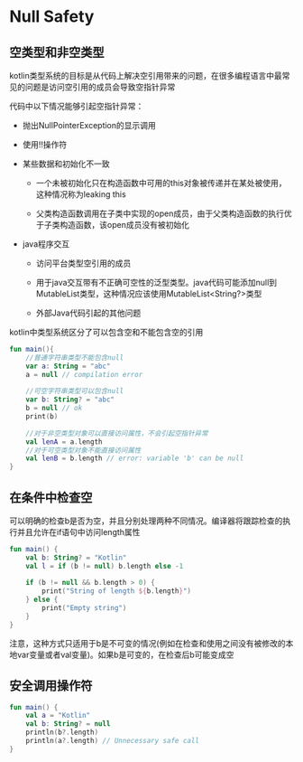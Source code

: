 # Null Safety
## 空类型和非空类型
kotlin类型系统的目标是从代码上解决空引用带来的问题，在很多编程语言中最常见的问题是访问空引用的成员会导致空指针异常

代码中以下情况能够引起空指针异常：

* 抛出NullPointerException的显示调用

* 使用!!操作符

* 某些数据和初始化不一致

  * 一个未被初始化只在构造函数中可用的this对象被传递并在某处被使用，这种情况称为leaking this
  
  * 父类构造函数调用在子类中实现的open成员，由于父类构造函数的执行优于子类构造函数，该open成员没有被初始化

* java程序交互

  * 访问平台类型空引用的成员
  
  * 用于java交互带有不正确可空性的泛型类型。java代码可能添加null到MutableList<String>类型，这种情况应该使用MutableList<String?>类型
  
  * 外部Java代码引起的其他问题

kotlin中类型系统区分了可以包含空和不能包含空的引用

```kotlin
fun main(){
    //普通字符串类型不能包含null
    var a: String = "abc"
    a = null // compilation error
    
    //可空字符串类型可以包含null
    var b: String? = "abc"
    b = null // ok
    print(b)
    
    //对于非空类型对象可以直接访问属性，不会引起空指针异常
    val lenA = a.length
    //对于可空类型对象不能直接访问属性
    val lenB = b.length // error: variable 'b' can be null
}
```

## 在条件中检查空
可以明确的检查b是否为空，并且分别处理两种不同情况。编译器将跟踪检查的执行并且允许在if语句中访问length属性

```kotlin
fun main() {
    val b: String? = "Kotlin"
    val l = if (b != null) b.length else -1
    
    if (b != null && b.length > 0) {
        print("String of length ${b.length}")
    } else {
        print("Empty string")
    }
}
```

注意，这种方式只适用于b是不可变的情况(例如在检查和使用之间没有被修改的本地var变量或者val变量)。如果b是可变的，在检查后b可能变成空

## 安全调用操作符


```kotlin
fun main() {
    val a = "Kotlin"
    val b: String? = null
    println(b?.length)
    println(a?.length) // Unnecessary safe call
}
```




